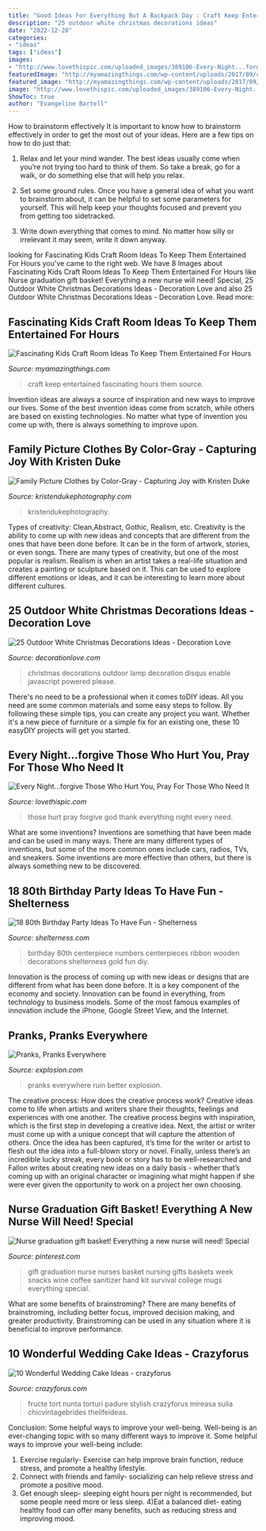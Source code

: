 ```yaml
---
title: "Good Ideas For Everything But A Backpack Day : Craft Keep Entertained Fascinating Hours Them Source"
description: "25 outdoor white christmas decorations ideas"
date: "2022-12-28"
categories:
- "ideas"
tags: ["ideas"]
images:
- "http://www.lovethispic.com/uploaded_images/389106-Every-Night...forgive-Those-Who-Hurt-You-Pray-For-Those-Who-Need-It-And-Thank-God-For-Everything-You-Have.jpg"
featuredImage: "http://myamazingthings.com/wp-content/uploads/2017/09/craft-room-1-.jpeg"
featured_image: "http://myamazingthings.com/wp-content/uploads/2017/09/craft-room-1-.jpeg"
image: "http://www.lovethispic.com/uploaded_images/389106-Every-Night...forgive-Those-Who-Hurt-You-Pray-For-Those-Who-Need-It-And-Thank-God-For-Everything-You-Have.jpg"
ShowToc: true
author: "Evangeline Bartell"
---
```



How to brainstorm effectively
It is important to know how to brainstorm effectively in order to get the most out of your ideas. Here are a few tips on how to do just that:
1. Relax and let your mind wander. The best ideas usually come when you’re not trying too hard to think of them. So take a break, go for a walk, or do something else that will help you relax.

2. Set some ground rules. Once you have a general idea of what you want to brainstorm about, it can be helpful to set some parameters for yourself. This will help keep your thoughts focused and prevent you from getting too sidetracked.

3. Write down everything that comes to mind. No matter how silly or irrelevant it may seem, write it down anyway.

	

		
looking for Fascinating Kids Craft Room Ideas To Keep Them Entertained For Hours you've came to the right web. We have 8 Images about Fascinating Kids Craft Room Ideas To Keep Them Entertained For Hours like Nurse graduation gift basket! Everything a new nurse will need! Special, 25 Outdoor White Christmas Decorations Ideas - Decoration Love and also 25 Outdoor White Christmas Decorations Ideas - Decoration Love. Read more:
		
    
## Fascinating Kids Craft Room Ideas To Keep Them Entertained For Hours

<img loading=lazy src="http://myamazingthings.com/wp-content/uploads/2017/09/craft-room-1-.jpeg" onerror="this.onerror=null;this.src='https://tse3.mm.bing.net/th?id=OIP.2FlUivj30v43ViyWvKYjfgHaLH&amp;pid=15.1';" alt="Fascinating Kids Craft Room Ideas To Keep Them Entertained For Hours">

_Source: myamazingthings.com_

>craft keep entertained fascinating hours them source. 

	

Invention ideas are always a source of inspiration and new ways to improve our lives. Some of the best invention ideas come from scratch, while others are based on existing technologies. No matter what type of invention you come up with, there is always something to improve upon.

    
## Family Picture Clothes By Color-Gray - Capturing Joy With Kristen Duke

<img loading=lazy src="https://www.kristendukephotography.com/wp-content/uploads/2014/10/What-to-Wear-in-Family-Pictures-by-Color-GRAY.-Over-100-ideas-in-10-different-colors-schemes.-Capturing-Joy.com_.jpg" onerror="this.onerror=null;this.src='https://tse3.mm.bing.net/th?id=OIP.Hx2rEmNCqqB6diEWf_DJswHaNA&amp;pid=15.1';" alt="Family Picture Clothes by Color-Gray - Capturing Joy with Kristen Duke">

_Source: kristendukephotography.com_

>kristendukephotography. 

	

Types of creativity: Clean,Abstract, Gothic, Realism, etc.
Creativity is the ability to come up with new ideas and concepts that are different from the ones that have been done before. It can be in the form of artwork, stories, or even songs. There are many types of creativity, but one of the most popular is realism. Realism is when an artist takes a real-life situation and creates a painting or sculpture based on it. This can be used to explore different emotions or ideas, and it can be interesting to learn more about different cultures.

    
## 25 Outdoor White Christmas Decorations Ideas - Decoration Love

<img loading=lazy src="http://www.decorationlove.com/wp-content/uploads/2016/10/Christmas-Lamp-Post-Decoration-1.jpg" onerror="this.onerror=null;this.src='https://tse3.mm.bing.net/th?id=OIP.1mRPxB5jOSH05QccCDxx9AHaLG&amp;pid=15.1';" alt="25 Outdoor White Christmas Decorations Ideas - Decoration Love">

_Source: decorationlove.com_

>christmas decorations outdoor lamp decoration disqus enable javascript powered please. 

	

There's no need to be a professional when it comes toDIY ideas. All you need are some common materials and some easy steps to follow. By following these simple tips, you can create any project you want. Whether it's a new piece of furniture or a simple fix for an existing one, these 10 easyDIY projects will get you started.

    
## Every Night...forgive Those Who Hurt You, Pray For Those Who Need It

<img loading=lazy src="http://www.lovethispic.com/uploaded_images/389106-Every-Night...forgive-Those-Who-Hurt-You-Pray-For-Those-Who-Need-It-And-Thank-God-For-Everything-You-Have.jpg" onerror="this.onerror=null;this.src='https://tse4.mm.bing.net/th?id=OIP.0xVRg5J_H4pnwwFjp3e9PgHaKn&amp;pid=15.1';" alt="Every Night...forgive Those Who Hurt You, Pray For Those Who Need It">

_Source: lovethispic.com_

>those hurt pray forgive god thank everything night every need. 

	

What are some inventions?
Inventions are something that have been made and can be used in many ways. There are many different types of inventions, but some of the more common ones include cars, radios, TVs, and sneakers. Some inventions are more effective than others, but there is always something new to be discovered.

    
## 18 80th Birthday Party Ideas To Have Fun - Shelterness

<img loading=lazy src="http://i.shelterness.com/2017/02/03-80th-birthday-centerpiece-with-wooden-numbers-and-ribbon.jpg" onerror="this.onerror=null;this.src='https://tse4.mm.bing.net/th?id=OIP.Mya7Ow8JeuFz2khBPmhFqQHaJ4&amp;pid=15.1';" alt="18 80th Birthday Party Ideas To Have Fun - Shelterness">

_Source: shelterness.com_

>birthday 80th centerpiece numbers centerpieces ribbon wooden decorations shelterness gold fun diy. 

	

Innovation is the process of coming up with new ideas or designs that are different from what has been done before. It is a key component of the economy and society. Innovation can be found in everything, from technology to business models. Some of the most famous examples of innovation include the iPhone, Google Street View, and the Internet.

    
## Pranks, Pranks Everywhere

<img loading=lazy src="http://www.explosion.com/wp-content/uploads/2014/09/1328.jpg" onerror="this.onerror=null;this.src='https://tse4.mm.bing.net/th?id=OIP.M492cuLdDq1RYJ_HwtePpwHaHa&amp;pid=15.1';" alt="Pranks, Pranks Everywhere">

_Source: explosion.com_

>pranks everywhere ruin better explosion. 

	

The creative process: How does the creative process work?
Creative ideas come to life when artists and writers share their thoughts, feelings and experiences with one another. The creative process begins with inspiration, which is the first step in developing a creative idea. Next, the artist or writer must come up with a unique concept that will capture the attention of others. Once the idea has been captured, it’s time for the writer or artist to flesh out the idea into a full-blown story or novel. Finally, unless there’s an incredible lucky streak, every book or story has to be well-researched and Fallon writes about creating new ideas on a daily basis - whether that’s coming up with an original character or imagining what might happen if she were ever given the opportunity to work on a project her own choosing.

    
## Nurse Graduation Gift Basket! Everything A New Nurse Will Need! Special

<img loading=lazy src="https://i.pinimg.com/736x/41/24/ef/4124efcfef16ebcada42bb1a57c87231--nurse-graduation-gift-basket-nurse-gift-basket.jpg" onerror="this.onerror=null;this.src='https://tse2.mm.bing.net/th?id=OIP.1DAwd3qOXTim7rT2s3GktQHaIa&amp;pid=15.1';" alt="Nurse graduation gift basket! Everything a new nurse will need! Special">

_Source: pinterest.com_

>gift graduation nurse nurses basket nursing gifts baskets week snacks wine coffee sanitizer hand kit survival college mugs everything special. 

	

What are some benefits of brainstroming?
There are many benefits of brainstroming, including better focus, improved decision making, and greater productivity. Brainstroming can be used in any situation where it is beneficial to improve performance.

    
## 10 Wonderful Wedding Cake Ideas - Crazyforus

<img loading=lazy src="http://www.topinspired.com/wp-content/uploads/2018/03/Summer-Cake.jpg" onerror="this.onerror=null;this.src='https://tse4.mm.bing.net/th?id=OIP.dFPoELz5Ae9dagEFJhBNNgHaKO&amp;pid=15.1';" alt="10 Wonderful Wedding Cake Ideas - crazyforus">

_Source: crazyforus.com_

>fructe tort nunta torturi padure stylish crazyforus mireasa sulia chicvintagebrides thelifeideas. 

	

Conclusion: Some helpful ways to improve your well-being.
Well-being is an ever-changing topic with so many different ways to improve it. Some helpful ways to improve your well-being include: 
1) Exercise regularly- Exercise can help improve brain function, reduce stress, and promote a healthy lifestyle. 
2) Connect with friends and family- socializing can help relieve stress and promote a positive mood. 
3) Get enough sleep- sleeping eight hours per night is recommended, but some people need more or less sleep. 
4)Eat a balanced diet- eating healthy food can offer many benefits, such as reducing stress and improving mood.

